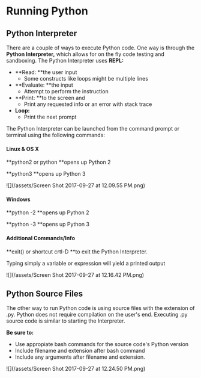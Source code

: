 # Running Python

## Python Interpreter

There are a couple of ways to execute Python code. One way is through the **Python Interpreter,** which allows for on the fly code testing and sandboxing. The Python Interpreter uses **REPL:**

* **Read: **the user input
  * Some constructs like loops might be multiple lines
* **Evaluate: **the input
  * Attempt to perform the instruction
* **Print: **to the screen and
  * Print any requested info or an error with stack trace
* **Loop:**
  * Print the next prompt

The Python Interpreter can be launched from the command prompt or terminal using the following commands:

#### Linux & OS X

**python2 or python **opens up Python 2

**python3 **opens up Python 3

![](/assets/Screen Shot 2017-09-27 at 12.09.55 PM.png)

#### Windows

**python -2 **opens up Python 2

**python -3 **opens up Python 3

#### Additional Commands/Info

**exit\(\) or shortcut crtl-D **to exit the Python Interpreter.

Typing simply a variable or expression will yield a printed output

![](/assets/Screen Shot 2017-09-27 at 12.16.42 PM.png)

## Python Source Files

The other way to run Python code is using source files with the extension of .py. Python does not require compilation on the user's end. Executing .py source code is similar to starting the Interpreter.

**Be sure to:**

* Use appropiate bash commands for the source code's Python version
* Include filename and extension after bash command
* Include any arguments after filename and extension.

![](/assets/Screen Shot 2017-09-27 at 12.24.50 PM.png)

